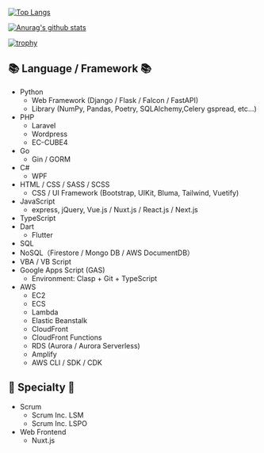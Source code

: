 [![Top Langs](https://github-readme-stats.vercel.app/api/top-langs/?username=shunk-py&theme=dark&layout=compact)](https://github.com/shunk-py)

[![Anurag's github stats](https://github-readme-stats.vercel.app/api?username=shunk-py&show_icons=true&theme=dark&hide=stars&count_private=true)](https://github.com/shunk-py)

[![trophy](https://github-profile-trophy.vercel.app/?username=&theme=onedark)](https://github.com/ryo-ma/github-profile-trophy)


## 📚 Language / Framework :books:
- Python
  - Web Framework (Django / Flask / Falcon / FastAPI)
  - Library (NumPy, Pandas, Poetry, SQLAlchemy,Celery gspread, etc...)
- PHP
  - Laravel
  - Wordpress
  - EC-CUBE4
- Go
  - Gin / GORM
- C#
  - WPF
- HTML / CSS / SASS / SCSS
  - CSS / UI Framework (Bootstrap, UIKit, Bluma, Tailwind, Vuetify)
- JavaScript
  - express, jQuery, Vue.js / Nuxt.js / React.js / Next.js
- TypeScript
- Dart
  - Flutter
- SQL
- NoSQL（Firestore / Mongo DB / AWS DocumentDB）
- VBA / VB Script
- Google Apps Script (GAS)
  - Environment: Clasp + Git + TypeScript
- AWS
  - EC2
  - ECS
  - Lambda
  - Elastic Beanstalk
  - CloudFront
  - CloudFront Functions
  - RDS (Aurora / Aurora Serverless)
  - Amplify
  - AWS CLI / SDK / CDK

## 💪 Specialty 💪
- Scrum
  - Scrum Inc. LSM
  - Scrum Inc. LSPO
- Web Frontend
  - Nuxt.js
